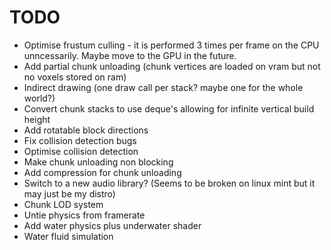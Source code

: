 # TODO
* Optimise frustum culling - it is performed 3 times per frame on the CPU unncessarily. Maybe move to the GPU in the future.
* Add partial chunk unloading (chunk vertices are loaded on vram but not no voxels stored on ram)
* Indirect drawing (one draw call per stack? maybe one for the whole world?)
* Convert chunk stacks to use deque's allowing for infinite vertical build height
* Add rotatable block directions
* Fix collision detection bugs
* Optimise collision detection
* Make chunk unloading non blocking
* Add compression for chunk unloading
* Switch to a new audio library? (Seems to be broken on linux mint but it may just be my distro)
* Chunk LOD system
* Untie physics from framerate
* Add water physics plus underwater shader
* Water fluid simulation